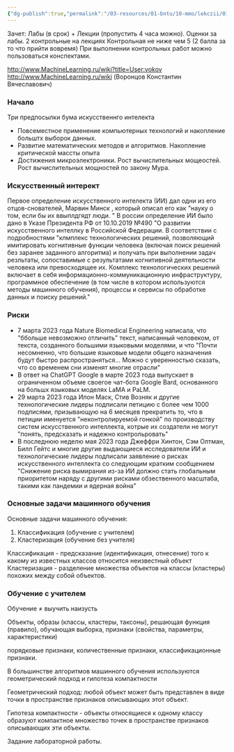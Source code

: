 ```yaml
---
{"dg-publish":true,"permalink":"/03-resources/01-bntu/10-mmo/lekczii/01-lekcziya/"}
---
```


Зачет: Лабы (в срок) + Лекции (пропустить 4 часа можно). Оценки за лабы. 2 контрольные на лекциях
Контрольная не ниже чем 5 (2 балла за то что прийти вовремя)
При выполнении контрольных работ можно пользоваться конспектами.

http://www.MachineLearning.ru/wiki?title=User:vokov
http://www.MachineLearning.ru/wiki (Воронцов Константин Вячеславович)

### Начало
Три предпосылки бума искусственнго интелекта
- Повсеместное применение компьютерных технологий и накопление больштх выборок данных.
- Развитие математических методов и алгоритмов. Накопление критической массты опыта
- Достижения микроэлектроники. Рост вычислительных мощеостей. Рост вычислительных мощностей по закону Мура.
### Искусственный интерект
Первое определение искусственного интелекта (ИИ) дал одни из его отцов-снователей, Марвин Минск , который описал его как "науку о том, если бы их ввыплдгядт люди. "
В россии определение ИИ было дано в Указе Президента РФ от 10.10.2019 №490 "О развитии искусственного интеллку в Российской Федерации. В соответствии с подробностями "клмплекс технологических решений, позволяющий имитировать когнитивные функции человека (включая поиск решений без заранее заданного алгоритма) и получать при выполнении задач резльтаты, сопоставимые с результатами когнитивной деятельности человека или превосходящее их. Комплекс технологических решений включает в себя информационно-коммуникационную инфраструктуру, программное обеспечение (в том числе в котором используются методы машинного обучения), процессы и сервисы по обработке данных и поиску решений."

### Риски
- 7 марта 2023 года Nature Biomedical Engineering написала, что "ббольше невозможно отличить" текст, написанный человеком, от текста, созданного большими языковыми моделями, и что "Почти несомненно, что большие языковые модели общего назначения будут быстро распространяться... Можно с уверенностью сказать, что со временем сни изменят многие отрасли"
- В ответ на ChatGPT Google в марте 2023 года выпускает в ограниченном объеме своегое чат-бота Google Bard, основанного на большх языковых моделях LaMA и PaLM.
- 29 марта 2023 года Илон Маск, Стив Возняк и другие технологические лидеры подписали петицию с более чем 1000 подписями, призывающую на 6 месяцев прекратить то, что в петиции именуется "неконтролируемой гонкой" по производству систем искусственного интеллекта, котрые их создатели не могут "понять, предсказать и надежно контрольровать"
- В последнюю неделю мая 2023 года Джеффри Хинтон, Сэм Олтман, Билл Гейтс и многие другие выдающиеся исследователи ИИ и технологические лидеры подписали заявление о рисках искусственного интеллекта со следующим кратким сообщением "Снижение риска вымирания из-за ИИ должно стать глобальным приоритетом наряду с другими рисками обзественного масштаба, такими как пандемии и ядерная война"

### Основные задачи машинного обучения
Основные задачи машинного обучения:
1) Классификация (обучение с учителем)
2) Кластеризация (обучение без учителя)

Классификация - предсказание (идентификация, отнесение) того к какому из известных классов относится неизвестный объект
Кластеризация - разделение множества объектов на классы (кластеры) похожих между собой объектов.

### Обучение с учителем

Обучение $\neq$ выучить наизусть

Объекты, образы (классы, кластеры, таксоны), решающая функция (правило), обучающая выборка, признаки (свойства, параметры, характеристики)

порядковые признаки, количественные признаки, классификационные признаки.

В большинстве алгоритмов машинного обучения используются геометрический подход и гипотеза компактности

Геометрический подход: любой объект может быть представлен  в виде точки в пространстве признаков описывающих этот объект.

Гипотеза компактности - объекты относящиеся к одному классу образуют компактное множество точек в пространстве признаков описывающих эти объекты.

Задание лабораторной работы.